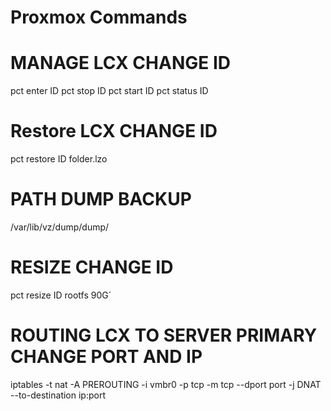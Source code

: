 # Proxmox Commands

# MANAGE LCX CHANGE ID
  pct enter ID
  pct stop ID
  pct start ID
  pct status ID

# Restore LCX CHANGE ID
  pct restore ID folder.lzo

# PATH DUMP BACKUP
  /var/lib/vz/dump/dump/

# RESIZE CHANGE ID
  pct resize ID rootfs 90G´

# ROUTING LCX TO SERVER PRIMARY CHANGE PORT AND IP
  iptables -t nat -A PREROUTING -i vmbr0 -p tcp -m tcp --dport port -j DNAT --to-destination ip:port
